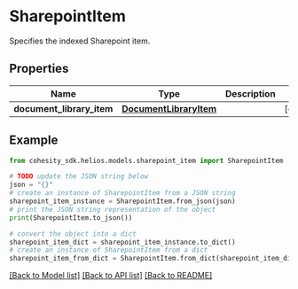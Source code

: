 # SharepointItem

Specifies the indexed Sharepoint item.

## Properties

Name | Type | Description | Notes
------------ | ------------- | ------------- | -------------
**document_library_item** | [**DocumentLibraryItem**](DocumentLibraryItem.md) |  | [optional] 

## Example

```python
from cohesity_sdk.helios.models.sharepoint_item import SharepointItem

# TODO update the JSON string below
json = "{}"
# create an instance of SharepointItem from a JSON string
sharepoint_item_instance = SharepointItem.from_json(json)
# print the JSON string representation of the object
print(SharepointItem.to_json())

# convert the object into a dict
sharepoint_item_dict = sharepoint_item_instance.to_dict()
# create an instance of SharepointItem from a dict
sharepoint_item_from_dict = SharepointItem.from_dict(sharepoint_item_dict)
```
[[Back to Model list]](../README.md#documentation-for-models) [[Back to API list]](../README.md#documentation-for-api-endpoints) [[Back to README]](../README.md)


